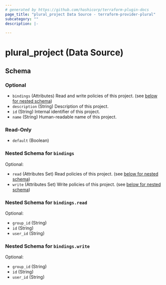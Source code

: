 ```yaml
---
# generated by https://github.com/hashicorp/terraform-plugin-docs
page_title: "plural_project Data Source - terraform-provider-plural"
subcategory: ""
description: |-
  
---
```


# plural_project (Data Source)





<!-- schema generated by tfplugindocs -->
## Schema

### Optional

- `bindings` (Attributes) Read and write policies of this project. (see [below for nested schema](#nestedatt--bindings))
- `description` (String) Description of this project.
- `id` (String) Internal identifier of this project.
- `name` (String) Human-readable name of this project.

### Read-Only

- `default` (Boolean)

<a id="nestedatt--bindings"></a>
### Nested Schema for `bindings`

Optional:

- `read` (Attributes Set) Read policies of this project. (see [below for nested schema](#nestedatt--bindings--read))
- `write` (Attributes Set) Write policies of this project. (see [below for nested schema](#nestedatt--bindings--write))

<a id="nestedatt--bindings--read"></a>
### Nested Schema for `bindings.read`

Optional:

- `group_id` (String)
- `id` (String)
- `user_id` (String)


<a id="nestedatt--bindings--write"></a>
### Nested Schema for `bindings.write`

Optional:

- `group_id` (String)
- `id` (String)
- `user_id` (String)
